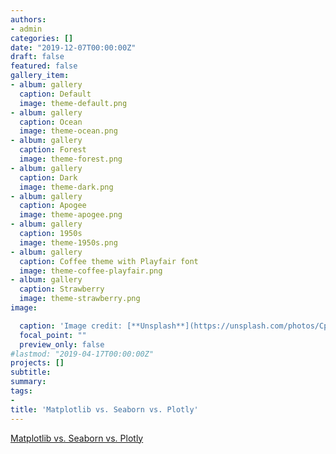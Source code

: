 ```yaml
---
authors:
- admin
categories: []
date: "2019-12-07T00:00:00Z"
draft: false
featured: false
gallery_item:
- album: gallery
  caption: Default
  image: theme-default.png
- album: gallery
  caption: Ocean
  image: theme-ocean.png
- album: gallery
  caption: Forest
  image: theme-forest.png
- album: gallery
  caption: Dark
  image: theme-dark.png
- album: gallery
  caption: Apogee
  image: theme-apogee.png
- album: gallery
  caption: 1950s
  image: theme-1950s.png
- album: gallery
  caption: Coffee theme with Playfair font
  image: theme-coffee-playfair.png
- album: gallery
  caption: Strawberry
  image: theme-strawberry.png
image:

  caption: 'Image credit: [**Unsplash**](https://unsplash.com/photos/CpkOjOcXdUY)'
  focal_point: ""
  preview_only: false
#lastmod: "2019-04-17T00:00:00Z"
projects: []
subtitle: 
summary: 
tags:
- 
title: 'Matplotlib vs. Seaborn vs. Plotly'
---
```

[Matplotlib vs. Seaborn vs. Plotly](https://towardsdatascience.com/matplotlib-vs-seaborn-vs-plotly-f2b79f5bddb)
